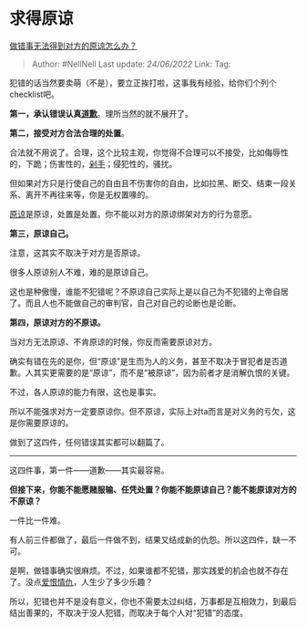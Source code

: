 # 求得原谅
[做错事无法得到对方的原谅怎么办？](https://www.zhihu.com/question/59242753/answer/2537739998)

> Author: #NellNell 
> Last update: *24/06/2022* 
> Link: 
> Tag: 

犯错的话当然要卖萌（不是），要立正挨打啦，这事我有经验，给你们个列个checklist吧。

**第一，承认错误认真[道歉](https://www.zhihu.com/search?q=%E9%81%93%E6%AD%89&search_source=Entity&hybrid_search_source=Entity&hybrid_search_extra=%7B%22sourceType%22%3A%22answer%22%2C%22sourceId%22%3A2537739998%7D)**。理所当然的就不展开了。

**第二，接受对方合法合理的处置**。

合法就不用说了。合理，这个比较主观，你觉得不合理可以不接受，比如侮辱性的，下跪；伤害性的，[剁手](https://www.zhihu.com/search?q=%E5%89%81%E6%89%8B&search_source=Entity&hybrid_search_source=Entity&hybrid_search_extra=%7B%22sourceType%22%3A%22answer%22%2C%22sourceId%22%3A2537739998%7D)；侵犯性的，骚扰。

但如果对方只是行使自己的自由且不伤害你的自由，比如拉黑、断交、结束一段关系、离开不再往来等，你是无权置喙的。

[原谅](https://www.zhihu.com/search?q=%E5%8E%9F%E8%B0%85&search_source=Entity&hybrid_search_source=Entity&hybrid_search_extra=%7B%22sourceType%22%3A%22answer%22%2C%22sourceId%22%3A2537739998%7D)是原谅，处置是处置。你不能以对方的原谅绑架对方的行为意愿。

**第三，原谅自己。**

注意，这其实不取决于对方是否原谅。

很多人原谅别人不难，难的是原谅自己。

这也是种傲慢，谁能不犯错呢？不原谅自己实际上是以自己为不犯错的上帝自居了。而且人也不能做自己的审判官，自己对自己的论断也是论断。

**第四，原谅对方的不原谅。**

当对方无法原谅、不肯原谅的时候，你反而需要原谅对方。

确实有错在先的是你，但“原谅”是生而为人的义务，甚至不取决于冒犯者是否道歉。人其实更需要的是“原谅”，而不是“被原谅”，因为前者才是消解仇恨的关键。

不过，各人原谅的能力有限，这也是事实。

所以不能强求对方一定要原谅你。但不原谅，实际上对ta而言是对义务的亏欠，这是你需要原谅的。

做到了这四件，任何错误其实都可以翻篇了。

---

这四件事，第一件——道歉——其实最容易。

**但接下来，你能不能愿赌服输、任凭处置？你能不能原谅自己？能不能原谅对方的不原谅？**

一件比一件难。

有人前三件都做了，最后一件做不到，结果又结成新的仇怨。所以这四件，缺一不可。

是啊，做错事确实很麻烦。不过，如果谁都不犯错，那实践爱的机会也就不存在了。没点[爱恨情仇](https://www.zhihu.com/search?q=%E7%88%B1%E6%81%A8%E6%83%85%E4%BB%87&search_source=Entity&hybrid_search_source=Entity&hybrid_search_extra=%7B%22sourceType%22%3A%22answer%22%2C%22sourceId%22%3A2537739998%7D)，人生少了多少乐趣？

所以，犯错也并不是没有意义，你也不需要太过纠结，万事都是互相效力，到最后结出善果的，不取决于没人犯错，而取决于每个人对“犯错”的态度。